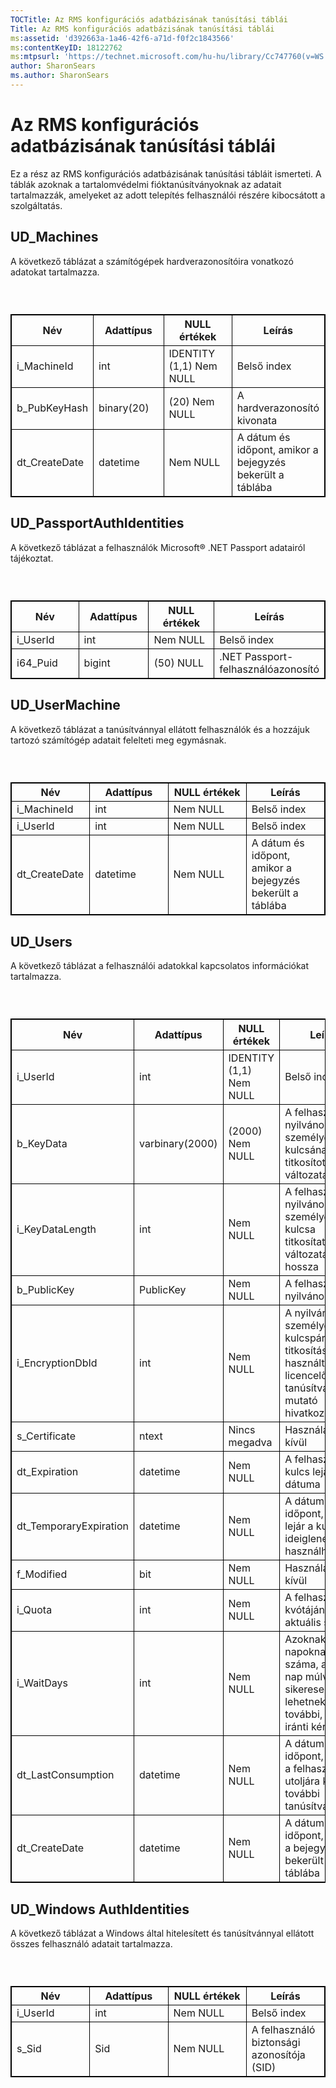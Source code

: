 ```yaml
---
TOCTitle: Az RMS konfigurációs adatbázisának tanúsítási táblái
Title: Az RMS konfigurációs adatbázisának tanúsítási táblái
ms:assetid: 'd392663a-1a46-42f6-a71d-f0f2c1843566'
ms:contentKeyID: 18122762
ms:mtpsurl: 'https://technet.microsoft.com/hu-hu/library/Cc747760(v=WS.10)'
author: SharonSears
ms.author: SharonSears
---
```


Az RMS konfigurációs adatbázisának tanúsítási táblái
====================================================

Ez a rész az RMS konfigurációs adatbázisának tanúsítási tábláit ismerteti. A táblák azoknak a tartalomvédelmi fióktanúsítványoknak az adatait tartalmazzák, amelyeket az adott telepítés felhasználói részére kibocsátott a szolgáltatás.

UD\_Machines
------------

A következő táblázat a számítógépek hardverazonosítóira vonatkozó adatokat tartalmazza.

###  

 
<p> </p>
<table style="border:1px solid black;">
<colgroup>
<col width="25%" />
<col width="25%" />
<col width="25%" />
<col width="25%" />
</colgroup>
<thead>
<tr class="header">
<th style="border:1px solid black;" >Név</th>
<th style="border:1px solid black;" >Adattípus</th>
<th style="border:1px solid black;" >NULL értékek</th>
<th style="border:1px solid black;" >Leírás</th>
</tr>
</thead>
<tbody>
<tr class="odd">
<td style="border:1px solid black;">i_MachineId</td>
<td style="border:1px solid black;">int</td>
<td style="border:1px solid black;">IDENTITY (1,1) Nem NULL</td>
<td style="border:1px solid black;">Belső index</td>
</tr>
<tr class="even">
<td style="border:1px solid black;">b_PubKeyHash</td>
<td style="border:1px solid black;">binary(20)</td>
<td style="border:1px solid black;">(20) Nem NULL</td>
<td style="border:1px solid black;">A hardverazonosító kivonata</td>
</tr>
<tr class="odd">
<td style="border:1px solid black;">dt_CreateDate</td>
<td style="border:1px solid black;">datetime</td>
<td style="border:1px solid black;">Nem NULL</td>
<td style="border:1px solid black;">A dátum és időpont, amikor a bejegyzés bekerült a táblába</td>
</tr>
</tbody>
</table>
  
UD\_PassportAuthIdentities  
--------------------------
  
A következő táblázat a felhasználók Microsoft® .NET Passport adatairól tájékoztat.
  
###  

 
<p> </p>
<table style="border:1px solid black;">
<colgroup>
<col width="25%" />
<col width="25%" />
<col width="25%" />
<col width="25%" />
</colgroup>
<thead>
<tr class="header">
<th style="border:1px solid black;" >Név</th>
<th style="border:1px solid black;" >Adattípus</th>
<th style="border:1px solid black;" >NULL értékek</th>
<th style="border:1px solid black;" >Leírás</th>
</tr>
</thead>
<tbody>
<tr class="odd">
<td style="border:1px solid black;">i_UserId</td>
<td style="border:1px solid black;">int</td>
<td style="border:1px solid black;">Nem NULL</td>
<td style="border:1px solid black;">Belső index</td>
</tr>
<tr class="even">
<td style="border:1px solid black;">i64_Puid</td>
<td style="border:1px solid black;">bigint</td>
<td style="border:1px solid black;">(50) NULL</td>
<td style="border:1px solid black;">.NET Passport-felhasználóazonosító</td>
</tr>
</tbody>
</table>
  
UD\_UserMachine  
---------------
  
A következő táblázat a tanúsítvánnyal ellátott felhasználók és a hozzájuk tartozó számítógép adatait felelteti meg egymásnak.
  
###  

 
<p> </p>
<table style="border:1px solid black;">
<colgroup>
<col width="25%" />
<col width="25%" />
<col width="25%" />
<col width="25%" />
</colgroup>
<thead>
<tr class="header">
<th style="border:1px solid black;" >Név</th>
<th style="border:1px solid black;" >Adattípus</th>
<th style="border:1px solid black;" >NULL értékek</th>
<th style="border:1px solid black;" >Leírás</th>
</tr>
</thead>
<tbody>
<tr class="odd">
<td style="border:1px solid black;">i_MachineId</td>
<td style="border:1px solid black;">int</td>
<td style="border:1px solid black;">Nem NULL</td>
<td style="border:1px solid black;">Belső index</td>
</tr>
<tr class="even">
<td style="border:1px solid black;">i_UserId</td>
<td style="border:1px solid black;">int</td>
<td style="border:1px solid black;">Nem NULL</td>
<td style="border:1px solid black;">Belső index</td>
</tr>
<tr class="odd">
<td style="border:1px solid black;">dt_CreateDate</td>
<td style="border:1px solid black;">datetime</td>
<td style="border:1px solid black;">Nem NULL</td>
<td style="border:1px solid black;">A dátum és időpont, amikor a bejegyzés bekerült a táblába</td>
</tr>
</tbody>
</table>
  
UD\_Users  
---------
  
A következő táblázat a felhasználói adatokkal kapcsolatos információkat tartalmazza.
  
###  

 
<p> </p>
<table style="border:1px solid black;">
<colgroup>
<col width="25%" />
<col width="25%" />
<col width="25%" />
<col width="25%" />
</colgroup>
<thead>
<tr class="header">
<th style="border:1px solid black;" >Név</th>
<th style="border:1px solid black;" >Adattípus</th>
<th style="border:1px solid black;" >NULL értékek</th>
<th style="border:1px solid black;" >Leírás</th>
</tr>
</thead>
<tbody>
<tr class="odd">
<td style="border:1px solid black;">i_UserId</td>
<td style="border:1px solid black;">int</td>
<td style="border:1px solid black;">IDENTITY (1,1) Nem NULL</td>
<td style="border:1px solid black;">Belső index</td>
</tr>
<tr class="even">
<td style="border:1px solid black;">b_KeyData</td>
<td style="border:1px solid black;">varbinary(2000)</td>
<td style="border:1px solid black;">(2000) Nem NULL</td>
<td style="border:1px solid black;">A felhasználó nyilvános és személyes kulcsának titkosított változata</td>
</tr>
<tr class="odd">
<td style="border:1px solid black;">i_KeyDataLength</td>
<td style="border:1px solid black;">int</td>
<td style="border:1px solid black;">Nem NULL</td>
<td style="border:1px solid black;">A felhasználó nyilvános és személyes kulcsa titkosítatlan változatának hossza</td>
</tr>
<tr class="even">
<td style="border:1px solid black;">b_PublicKey</td>
<td style="border:1px solid black;">PublicKey</td>
<td style="border:1px solid black;">Nem NULL</td>
<td style="border:1px solid black;">A felhasználó nyilvános kulcsa</td>
</tr>
<tr class="odd">
<td style="border:1px solid black;">i_EncryptionDbId</td>
<td style="border:1px solid black;">int</td>
<td style="border:1px solid black;">Nem NULL</td>
<td style="border:1px solid black;">A nyilvános-személyes kulcspár titkosítására használt licencelői tanúsítványra mutató hivatkozás</td>
</tr>
<tr class="even">
<td style="border:1px solid black;">s_Certificate</td>
<td style="border:1px solid black;">ntext</td>
<td style="border:1px solid black;">Nincs megadva</td>
<td style="border:1px solid black;">Használaton kívül</td>
</tr>
<tr class="odd">
<td style="border:1px solid black;">dt_Expiration</td>
<td style="border:1px solid black;">datetime</td>
<td style="border:1px solid black;">Nem NULL</td>
<td style="border:1px solid black;">A felhasználói kulcs lejáratának dátuma</td>
</tr>
<tr class="even">
<td style="border:1px solid black;">dt_TemporaryExpiration</td>
<td style="border:1px solid black;">datetime</td>
<td style="border:1px solid black;">Nem NULL</td>
<td style="border:1px solid black;">A dátum és időpont, amikor lejár a kulcs ideiglenes használhatósága</td>
</tr>
<tr class="odd">
<td style="border:1px solid black;">f_Modified</td>
<td style="border:1px solid black;">bit</td>
<td style="border:1px solid black;">Nem NULL</td>
<td style="border:1px solid black;">Használaton kívül</td>
</tr>
<tr class="even">
<td style="border:1px solid black;">i_Quota</td>
<td style="border:1px solid black;">int</td>
<td style="border:1px solid black;">Nem NULL</td>
<td style="border:1px solid black;">A felhasználó kvótájának aktuális szintje</td>
</tr>
<tr class="odd">
<td style="border:1px solid black;">i_WaitDays</td>
<td style="border:1px solid black;">int</td>
<td style="border:1px solid black;">Nem NULL</td>
<td style="border:1px solid black;">Azoknak a napoknak a száma, ahány nap múlva sikeresek lehetnek a további, kvóta iránti kérelmek</td>
</tr>
<tr class="even">
<td style="border:1px solid black;">dt_LastConsumption</td>
<td style="border:1px solid black;">datetime</td>
<td style="border:1px solid black;">Nem NULL</td>
<td style="border:1px solid black;">A dátum és időpont, amikor a felhasználó utoljára kapott további tanúsítványt</td>
</tr>
<tr class="odd">
<td style="border:1px solid black;">dt_CreateDate</td>
<td style="border:1px solid black;">datetime</td>
<td style="border:1px solid black;">Nem NULL</td>
<td style="border:1px solid black;">A dátum és időpont, amikor a bejegyzés bekerült a táblába</td>
</tr>
</tbody>
</table>
  
UD\_Windows AuthIdentities  
--------------------------
  
A következő táblázat a Windows által hitelesített és tanúsítvánnyal ellátott összes felhasználó adatait tartalmazza.
  
###  

 
<p> </p>
<table style="border:1px solid black;">
<colgroup>
<col width="25%" />
<col width="25%" />
<col width="25%" />
<col width="25%" />
</colgroup>
<thead>
<tr class="header">
<th style="border:1px solid black;" >Név</th>
<th style="border:1px solid black;" >Adattípus</th>
<th style="border:1px solid black;" >NULL értékek</th>
<th style="border:1px solid black;" >Leírás</th>
</tr>
</thead>
<tbody>
<tr class="odd">
<td style="border:1px solid black;">i_UserId</td>
<td style="border:1px solid black;">int</td>
<td style="border:1px solid black;">Nem NULL</td>
<td style="border:1px solid black;">Belső index</td>
</tr>
<tr class="even">
<td style="border:1px solid black;">s_Sid</td>
<td style="border:1px solid black;">Sid</td>
<td style="border:1px solid black;">Nem NULL</td>
<td style="border:1px solid black;">A felhasználó biztonsági azonosítója (SID)</td>
</tr>
</tbody>
</table>
